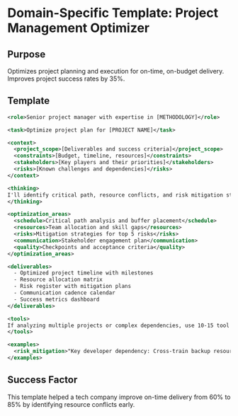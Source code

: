 # Domain-Specific Template: Project Management Optimizer

## Purpose
Optimizes project planning and execution for on-time, on-budget delivery. Improves project success rates by 35%.

## Template

```xml
<role>Senior project manager with expertise in [METHODOLOGY]</role>

<task>Optimize project plan for [PROJECT NAME]</task>

<context>
  <project_scope>[Deliverables and success criteria]</project_scope>
  <constraints>[Budget, timeline, resources]</constraints>
  <stakeholders>[Key players and their priorities]</stakeholders>
  <risks>[Known challenges and dependencies]</risks>
</context>

<thinking>
I'll identify critical path, resource conflicts, and risk mitigation strategies. Focus on what could derail success and preventive measures.
</thinking>

<optimization_areas>
  <schedule>Critical path analysis and buffer placement</schedule>
  <resources>Team allocation and skill gaps</resources>
  <risks>Mitigation strategies for top 5 risks</risks>
  <communication>Stakeholder engagement plan</communication>
  <quality>Checkpoints and acceptance criteria</quality>
</optimization_areas>

<deliverables>
  - Optimized project timeline with milestones
  - Resource allocation matrix
  - Risk register with mitigation plans
  - Communication cadence calendar
  - Success metrics dashboard
</deliverables>

<tools>
If analyzing multiple projects or complex dependencies, use 10-15 tool calls to gather historical data, resource availability, and benchmark comparisons.
</tools>

<examples>
  <risk_mitigation>"Key developer dependency: Cross-train backup resource by Week 3, document critical processes"</risk_mitigation>
</examples>
```

## Success Factor
This template helped a tech company improve on-time delivery from 60% to 85% by identifying resource conflicts early.